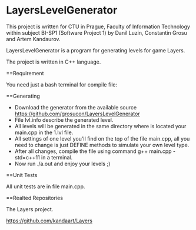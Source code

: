 # LayersLevelGenerator

This project is written for CTU in Prague, Faculty of Information Technology within subject BI-SP1 (Software Project 1) by Danil Luzin, Constantin Grosu and Artem Kandaurov.

LayersLevelGenerator is a program for generating levels for game Layers.

The project is written in C++ language.

==Requirement

You need just a bash terminal for compile file:

==Generating

- Download the generator from the available source https://github.com/grosucon/LayersLevelGenerator
- File lvl.info describe the generated level.
- All levels will be generated in the same directory where is located your main.cpp in the 1.lvl file.
- All settings of one level you'll find on the top of the file main.cpp, all you need to change is just DEFINE methods to simulate your own level type.
- After all changes, compile the file using command g++ main.cpp -std=c++11 in a terminal.
- Now run ./a.out and enjoy your levels ;)

==Unit Tests

All unit tests are in file main.cpp.

==Realted Repositories

The Layers project.

https://github.com/kandaart/Layers
